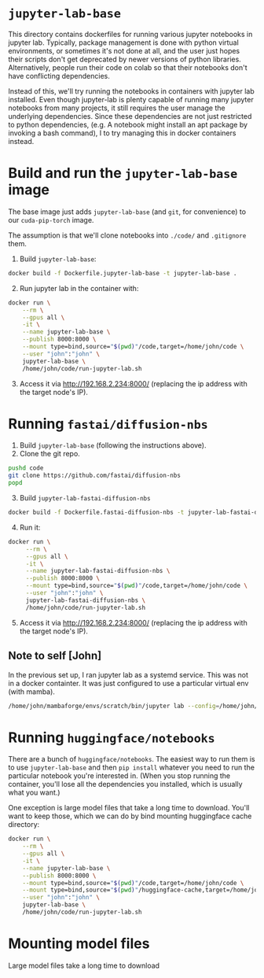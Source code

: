 # `jupyter-lab-base`

This directory contains dockerfiles for running various jupyter notebooks in jupyter lab. Typically, package management is done with python virtual environments, or sometimes it's not done at all, and the user just hopes their scripts don't get deprecated by newer versions of python libraries. Alternatively, people run their code on colab so that their notebooks don't have conflicting dependencies.

Instead of this, we'll try running the notebooks in containers with jupyter lab installed. Even though jupyter-lab is plenty capable of running many jupyter notebooks from many projects, it still requires the user manage the underlying dependencies. Since these dependencies are not just restricted to python dependencies, (e.g. A notebook might install an apt package by invoking a bash command), I to try managing this in docker containers instead.

# Build and run the `jupyter-lab-base` image

The base image just adds `jupyter-lab-base` (and `git`, for convenience) to our `cuda-pip-torch` image.

The assumption is that we'll clone notebooks into `./code/` and `.gitignore` them.

1. Build `jupyter-lab-base`:

```sh
docker build -f Dockerfile.jupyter-lab-base -t jupyter-lab-base .
```

2. Run jupyter lab in the container with:

```sh
docker run \
    --rm \
    --gpus all \
    -it \
    --name jupyter-lab-base \
    --publish 8000:8000 \
    --mount type=bind,source="$(pwd)"/code,target=/home/john/code \
    --user "john":"john" \
    jupyter-lab-base \
    /home/john/code/run-jupyter-lab.sh
```

3. Access it via http://192.168.2.234:8000/ (replacing the ip address with the target node's IP).

# Running `fastai/diffusion-nbs`

1. Build `jupyter-lab-base` (following the instructions above).
2. Clone the git repo.

```sh
pushd code
git clone https://github.com/fastai/diffusion-nbs
popd
```

3. Build `jupyter-lab-fastai-diffusion-nbs`

```sh
docker build -f Dockerfile.fastai-diffusion-nbs -t jupyter-lab-fastai-diffusion-nbs .
```

4.  Run it:

```sh
docker run \
     --rm \
     --gpus all \
     -it \
     --name jupyter-lab-fastai-diffusion-nbs \
     --publish 8000:8000 \
     --mount type=bind,source="$(pwd)"/code,target=/home/john/code \
     --user "john":"john" \
     jupyter-lab-fastai-diffusion-nbs \
     /home/john/code/run-jupyter-lab.sh
```

5. Access it via http://192.168.2.234:8000/ (replacing the ip address with the target node's IP).

## Note to self [John]

In the previous set up, I ran jupyter lab as a systemd service. This was not in a docker containter. It was just configured to use a particular virtual env (with mamba).

```sh
/home/john/mambaforge/envs/scratch/bin/jupyter lab --config=/home/john/.jupyter/jupyter_lab_config.py --NotebookApp.allow_origin='https://deeplearning8.com' --no-browser
```

# Running `huggingface/notebooks`

There are a bunch of `huggingface/notebooks`. The easiest way to run them is to use `jupyter-lab-base` and then `pip install` whatever you need to run the particular notebook you're interested in. (When you stop running the container, you'll lose all the dependencies you installed, which is usually what you want.)

One exception is large model files that take a long time to download. You'll want to keep those, which we can do by bind mounting huggingface cache directory:

```sh
docker run \
    --rm \
    --gpus all \
    -it \
    --name jupyter-lab-base \
    --publish 8000:8000 \
    --mount type=bind,source="$(pwd)"/code,target=/home/john/code \
    --mount type=bind,source="$(pwd)"/huggingface-cache,target=/home/john/.cache/huggingface \
    --user "john":"john" \
    jupyter-lab-base \
    /home/john/code/run-jupyter-lab.sh
```

# Mounting model files

Large model files take a long time to download

